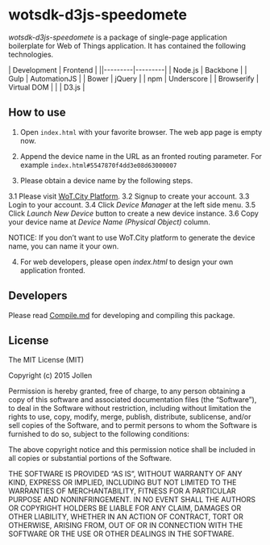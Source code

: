 # wotsdk-d3js-speedomete

_wotsdk-d3js-speedomete_ is a package of single-page application boilerplate for Web of Things application. It has contained the following technologies.

| Development | Frontend |
||---------|---------|
| Node.js | Backbone |
| Gulp | AutomationJS |
| Bower | jQuery |
| npm | Underscore |
| Browserify | Virtual DOM |
| | D3.js |

## How to use

1. Open `index.html` with your favorite browser. The web app page is empty now.
2. Append the device name in the URL as an fronted routing parameter. For example `index.html#5547870f4dd3e08d63000007`

3. Please obtain a device name by the following steps.

3.1 Please visit [WoT.City Platform](http://wotcity.com).
3.2 Signup to create your account.
3.3 Login to your account.
3.4 Click *Device Manager* at the left side menu.
3.5 Click *Launch New Device* button to create a new device instance.
3.6 Copy your device name at *Device Name (Physical Object)* column.

NOTICE: If you don’t want to use WoT.City platform to generate the device name, you can name it your own.

4. For web developers, please open _index.html_ to design your own application fronted.

## Developers

Please read [Compile.md](Compile.md) for developing and compiling this package.

## License

The MIT License (MIT)

Copyright (c) 2015 Jollen

Permission is hereby granted, free of charge, to any person obtaining a copy of this software and associated documentation files (the “Software”), to deal in the Software without restriction, including without limitation the rights to use, copy, modify, merge, publish, distribute, sublicense, and/or sell copies of the Software, and to permit persons to whom the Software is furnished to do so, subject to the following conditions:

The above copyright notice and this permission notice shall be included in all copies or substantial portions of the Software.

THE SOFTWARE IS PROVIDED “AS IS”, WITHOUT WARRANTY OF ANY KIND, EXPRESS OR IMPLIED, INCLUDING BUT NOT LIMITED TO THE WARRANTIES OF MERCHANTABILITY, FITNESS FOR A PARTICULAR PURPOSE AND NONINFRINGEMENT. IN NO EVENT SHALL THE AUTHORS OR COPYRIGHT HOLDERS BE LIABLE FOR ANY CLAIM, DAMAGES OR OTHER LIABILITY, WHETHER IN AN ACTION OF CONTRACT, TORT OR OTHERWISE, ARISING FROM, OUT OF OR IN CONNECTION WITH THE SOFTWARE OR THE USE OR OTHER DEALINGS IN THE SOFTWARE.
